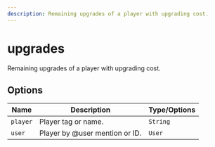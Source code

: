 ```yaml
---
description: Remaining upgrades of a player with upgrading cost.
---
```


# upgrades

Remaining upgrades of a player with upgrading cost.

## Options

| Name | Description | Type/Options |
|------|-------------|--------------|
| `player` | Player tag or name. | `String` |
| `user` | Player by @user mention or ID. | `User` |

